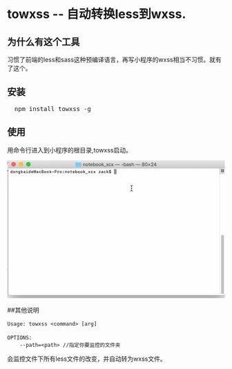 # towxss -- 自动转换less到wxss.

## 为什么有这个工具

习惯了前端的less和sass这种预编译语言，再写小程序的wxss相当不习惯。就有了这个。


## 安装

<pre>
  npm install towxss -g
</pre>

## 使用

用命令行进入到小程序的根目录,towxss启动。

![如何使用](https://raw.githubusercontent.com/CodeByZack/towxss/master/gif/howtouse.gif)

##其他说明

```
Usage: towxss <command> [arg]

OPTIONS:
    --path=<path> //指定你要监控的文件夹
```

会监控文件下所有less文件的改变，并自动转为wxss文件。



